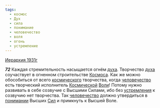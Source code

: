 ```yaml
---
tags:
  - космос
  - Дух
  - сила
  - понимание
  - человечество
  - воля
  - огонь
  - устремление
---
```


[Иерархия 1931г](https://127.0.0.1:4002/agni/1931)

___72___
Каждая стремительность насыщается огнём [духа](../../../tags/#Дух). Творчество [духа](../../../tags/#Дух) соучаствует в огненном строительстве [Космоса](../../../tags/#космос). Как же можно обособиться от всего [космического](../../../tags/#космос) творчества, когда [человечество](../../../tags/#человечество) есть творческий исполнитель [Космической](../../../tags/#космос) [Воли](../../../tags/#воля)! Потому нужно развивать в себе созвучие с Высшими Силами, ибо без [устремления](../../../tags/#устремление) к созвучию нет творчества. Так [человечество](../../../tags/#человечество) должно утвердиться в [понимании](../../../tags/#понимание) Высших [Сил](../../../tags/#сила) и примкнуть к Высшей Воле.   

